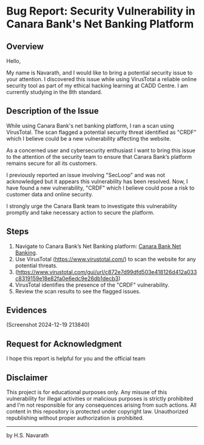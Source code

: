 # Bug Report: Security Vulnerability in Canara Bank's Net Banking Platform

## Overview

Hello,

My name is Navarath, and I would like to bring a potential security issue to your attention. I discovered this issue while using VirusTotal a reliable online security tool as part of my ethical hacking learning at CADD Centre. I am currently studying in the 8th standard.

## Description of the Issue

While using Canara Bank's net banking platform, I ran a scan using VirusTotal. The scan flagged a potential security threat identified as "CRDF" which I believe could be a new vulnerability affecting the website.

As a concerned user and cybersecurity enthusiast I want to bring this issue to the attention of the security team to ensure that Canara Bank’s platform remains secure for all its customers.

I previously reported an issue involving "SecLoop" and was not acknowledged but it appears this vulnerability has been resolved. Now, I have found a new vulnerability, "CRDF" which I believe could pose a risk to customer data and online security.

I strongly urge the Canara Bank team to investigate this vulnerability promptly and take necessary action to secure the platform.

## Steps

1. Navigate to Canara Bank’s Net Banking platform: [Canara Bank Net Banking](https://canarabank.com/net-banking).
2. Use VirusTotal (https://www.virustotal.com/) to scan the website for any potential threats.
3. (https://www.virustotal.com/gui/url/c872e7d99dfd503e418126d412a033c8319159e18e82fa0e6edc9e26db1decb3)
4. VirusTotal identifies the presence of the "CRDF" vulnerability.
5. Review the scan results to see the flagged issues.

## Evidences
(Screenshot 2024-12-19 213840)
   
## Request for Acknowledgment

I hope this report is helpful for you and the official team

## Disclaimer

This project is for educational purposes only. Any misuse of this vulnerability for illegal activities or malicious purposes is strictly prohibited and I'm not responsible for any consequences arising from such actions. All content in this repository is protected under copyright law. Unauthorized republishing without proper authorization is prohibited.

---

by H.S. Navarath
